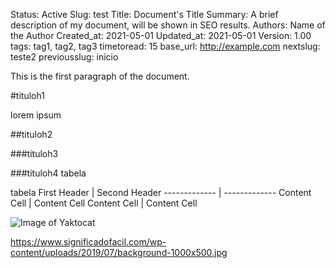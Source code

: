 Status:       Active
Slug:         test
Title:        Document's Title
Summary:      A brief description of my document, will be shown in SEO results.
Authors:      Name of the Author
Created_at:   2021-05-01
Updated_at:   2021-05-01
Version:      1.00
tags:         tag1, tag2, tag3
timetoread:   15
base_url:     http://example.com
nextslug:     teste2
previousslug: inicio

This is the first paragraph of the document.

#tituloh1

lorem ipsum

##tituloh2

###tituloh3

###tituloh4 tabela

tabela
First Header  | Second Header
------------- | -------------
Content Cell  | Content Cell
Content Cell  | Content Cell

![Image of Yaktocat](https://octodex.github.com/images/yaktocat.png)

https://www.significadofacil.com/wp-content/uploads/2019/07/background-1000x500.jpg

